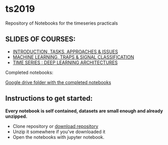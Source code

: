 # ts2019
Repository of Notebooks for the timeseries practicals

## SLIDES OF COURSES:

- [INTRODUCTION, TASKS, APPROACHES & ISSUES](https://drive.google.com/open?id=0B5HWSvDb1DneS1QyQll2MC1GblNVQUo5VGktRTFEZnlMYU9B)
- [MACHINE LEARNING, TRAPS & SIGNAL CLASSIFICATION](https://drive.google.com/open?id=0B5HWSvDb1DneR2J4VjNwbGp4enExaVpFblZ6bzIyV1pCT3Aw)
- [TIME SERIES : DEEP LEARNING ARCHITECTURES](https://drive.google.com/open?id=0B5HWSvDb1DneWFdVcEdUMDZDUHZSMVNyTDBpeFRPdFRfZUlJ)

Completed notebooks:

[Google drive folder with the completed notebooks](https://drive.google.com/open?id=1lSwyX2rwgnVLWi4Dy1vpZMA7CFCoxOT0)


## Instructions to get started:
__Every notebook is self contained, datasets are small enough and already unzipped.__

- Clone repository or [download repository](https://github.com/cedias/ts2019/archive/master.zip)
- Unzip it somewhere if you've downloaded it
- Open the notebooks with jupyter notebook.
